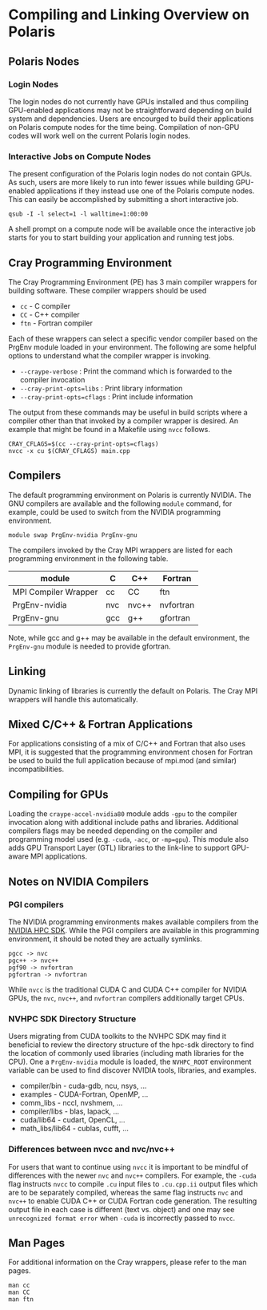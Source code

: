 # Compiling and Linking Overview on Polaris

## Polaris Nodes

### Login Nodes

The login nodes do not currently have GPUs installed and thus compiling GPU-enabled applications may not be straightforward depending on build system and dependencies. Users are encourged to build their applications on Polaris compute nodes for the time being. Compilation of non-GPU codes will work well on the current Polaris login nodes. 

### Interactive Jobs on Compute Nodes

The present configuration of the Polaris login nodes do not contain GPUs. As such, users are more likely to run into fewer issues while building GPU-enabled applications if they instead use one of the Polaris compute nodes. This can easily be accomplished by submitting a short interactive job.
```
qsub -I -l select=1 -l walltime=1:00:00
```
A shell prompt on a compute node will be available once the interactive job starts for you to start building your application and running test jobs.

## Cray Programming Environment

The Cray Programming Environment (PE) has 3 main compiler wrappers for building software. These compiler wrappers should be used 

- `cc` - C compiler
- `CC` - C++ compiler
- `ftn` - Fortran compiler

Each of these wrappers can select a specific vendor compiler based on the PrgEnv module loaded in your environment. The following are some helpful options to understand what the compiler wrapper is invoking.

- `--craype-verbose` : Print the command which is forwarded to the compiler invocation
- `--cray-print-opts=libs` : Print library information
- `--cray-print-opts=cflags` : Print include information

The output from these commands may be useful in build scripts where a compiler other than that invoked by a compiler wrapper is desired. An example that might be found in a Makefile using `nvcc` follows.
```
CRAY_CFLAGS=$(cc --cray-print-opts=cflags)
nvcc -x cu $(CRAY_CFLAGS) main.cpp
```

## Compilers

The default programming environment on Polaris is currently NVIDIA. The GNU compilers are available and the following `module` command, for example, could be used to switch from the NVIDIA programming environment.

```
module swap PrgEnv-nvidia PrgEnv-gnu
```
The compilers invoked by the Cray MPI wrappers are listed for each programming environment in the following table.

|module| C | C++ | Fortran |
| --- | --- | --- | --- |
| MPI Compiler Wrapper | cc | CC | ftn |
| PrgEnv-nvidia | nvc | nvc++ | nvfortran |
| PrgEnv-gnu | gcc | g++ | gfortran |

Note, while gcc and g++ may be available in the default environment, the `PrgEnv-gnu` module is needed to provide gfortran.

[//]: # (ToDo: do the gnu compilers loaded by PrgEnv-gnu have non-zero support for GPUs?)

## Linking

Dynamic linking of libraries is currently the default on Polaris. The Cray MPI wrappers will handle this automatically.

[//]: # (ToDo: confirm that CRAYPE_LINK_TYPE=static works as intended)
[//]: # (ToDo: confirm the compiler wrappers accept -static and -dynamic and work as intended)

## Mixed C/C++ & Fortran Applications

For applications consisting of a mix of C/C++ and Fortran that also uses MPI, it is suggested that the programming environment chosen for Fortran be used to build the full application because of mpi.mod (and similar) incompatibilities. 

## Compiling for GPUs

Loading the `craype-accel-nvidia80` module adds `-gpu` to the compiler invocation along with additional include paths and libraries. Additional compilers flags may be needed depending on the compiler and programming model used (e.g. `-cuda`, `-acc`, or `-mp=gpu`). This module also adds GPU Transport Layer (GTL) libraries to the link-line to support GPU-aware MPI applications.

## Notes on NVIDIA Compilers
### PGI compilers

The NVIDIA programming environments makes available compilers from the [NVIDIA HPC SDK](https://developer.nvidia.com/hpc-sdk). While the PGI compilers are available in this programming environment, it should be noted they are actually symlinks.
```
pgcc -> nvc
pgc++ -> nvc++
pgf90 -> nvfortran
pgfortran -> nvfortran
```
While `nvcc` is the traditional CUDA C and CUDA C++ compiler for NVIDIA GPUs, the `nvc`, `nvc++`, and `nvfortran` compilers additionally target CPUs.

### NVHPC SDK Directory Structure

Users migrating from CUDA toolkits to the NVHPC SDK may find it beneficial to review the directory structure of the hpc-sdk directory to find the location of commonly used libraries (including math libraries for the CPU). One a `PrgEnv-nvidia` module is loaded, the `NVHPC_ROOT` environment variable can be used to find discover NVIDIA tools, libraries, and examples.

- compiler/bin - cuda-gdb, ncu, nsys, ...
- examples - CUDA-Fortran, OpenMP, ...
- comm_libs - nccl, nvshmem, ...
- compiler/libs - blas, lapack, ...
- cuda/lib64 - cudart, OpenCL, ...
- math_libs/lib64 - cublas, cufft, ...

[//]: # (ToDo: confirm environment variable for hpc-sdk root in Polaris module)

### Differences between nvcc and nvc/nvc++

For users that want to continue using `nvcc` it is important to be mindful of differences with the newer `nvc` and `nvc++` compilers. For example, the `-cuda` flag instructs `nvcc` to compile `.cu` input files to `.cu.cpp.ii` output files which are to be separately compiled, whereas the same flag instructs `nvc` and `nvc++` to enable CUDA C++ or CUDA Fortran code generation. The resulting output file in each case is different (text vs. object) and one may see `unrecognized format error` when `-cuda` is incorrectly passed to `nvcc`.

## Man Pages
For additional information on the Cray wrappers, please refer to the man pages.
```
man cc
man CC
man ftn
```
